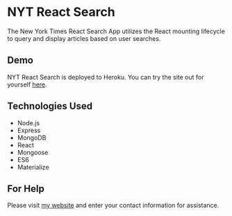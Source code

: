 # NYT React Search
The New York Times React Search App utilizes the React mounting lifecycle to query and display articles based on user searches. 

## Demo
NYT React Search is deployed to Heroku. You can try the site out for yourself [here]().

## Technologies Used
- Node.js
- Express
- MongoDB
- React
- Mongoose
- ES6
- Materialize

## For Help
Please visit [my website](https://fdunigan.github.io/) and enter your contact information for assistance. 